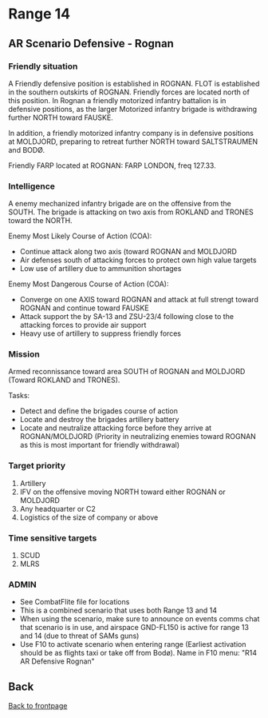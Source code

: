 # Range 14

## AR Scenario Defensive - Rognan
### Friendly situation
A Friendly defensive position is established in ROGNAN. FLOT is established in the southern outskirts of ROGNAN. Friendly forces are located north of this position.
In Rognan a friendly motorized infantry battalion is in defensive positions, as the larger Motorized infantry brigade is withdrawing further NORTH toward FAUSKE.

In addition, a friendly motorized infantry company is in defensive positions at MOLDJORD, preparing to retreat further NORTH toward SALTSTRAUMEN and BODØ.

Friendly FARP located at ROGNAN: FARP LONDON, freq 127.33.

### Intelligence
A enemy mechanized infantry brigade are on the offensive from the SOUTH. The brigade is attacking on two axis from ROKLAND and TRONES toward the NORTH.

Enemy Most Likely Course of Action (COA):
- Continue attack along two axis (toward ROGNAN and MOLDJORD
- Air defenses south of attacking forces to protect own high value targets
- Low use of artillery due to ammunition shortages

Enemy Most Dangerous Course of Action (COA):
- Converge on one AXIS toward ROGNAN and attack at full strengt toward ROGNAN and continue toward FAUSKE
- Attack support the by SA-13 and ZSU-23/4 following close to the attacking forces to provide air support
- Heavy use of artillery to suppress friendly forces



### Mission
Armed reconnissance toward area SOUTH of ROGNAN and MOLDJORD (Toward ROKLAND and TRONES).

Tasks:
- Detect and define the brigades course of action
- Locate and destroy the brigades artillery battery 
- Locate and neutralize attacking force before they arrive at ROGNAN/MOLDJORD (Priority in neutralizing enemies toward ROGNAN as this is most important for friendly withdrawal)


### Target priority
1. Artillery
2. IFV on the offensive moving NORTH toward either ROGNAN or MOLDJORD
3. Any headquarter or C2
4. Logistics of the size of company or above

### Time sensitive targets
1. SCUD
2. MLRS



### ADMIN
- See CombatFlite file for locations
- This is a combined scenario that uses both Range 13 and 14
- When using the scenario, make sure to announce on events comms chat that scenario is in use, and airspace GND-FL150 is active for range 13 and 14 (due to threat of SAMs guns)
- Use F10 to activate scenario when entering range (Earliest activation should be as flights taxi or take off from Bodø). Name in F10 menu: "R14 AR Defensive Rognan"




## Back
[Back to frontpage](https://132nd-vwing.github.io/TRMA-Brief/)
